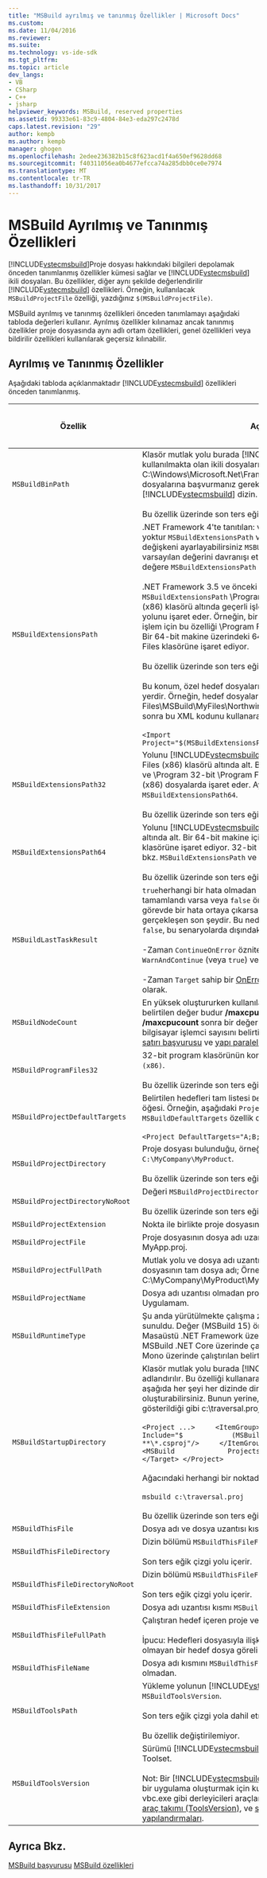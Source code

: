```yaml
---
title: "MSBuild ayrılmış ve tanınmış Özellikler | Microsoft Docs"
ms.custom: 
ms.date: 11/04/2016
ms.reviewer: 
ms.suite: 
ms.technology: vs-ide-sdk
ms.tgt_pltfrm: 
ms.topic: article
dev_langs:
- VB
- CSharp
- C++
- jsharp
helpviewer_keywords: MSBuild, reserved properties
ms.assetid: 99333e61-83c9-4804-84e3-eda297c2478d
caps.latest.revision: "29"
author: kempb
ms.author: kempb
manager: ghogen
ms.openlocfilehash: 2edee236382b15c8f623acd1f4a650ef9628dd68
ms.sourcegitcommit: f40311056ea0b4677efcca74a285dbb0ce0e7974
ms.translationtype: MT
ms.contentlocale: tr-TR
ms.lasthandoff: 10/31/2017
---
```

# <a name="msbuild-reserved-and-well-known-properties"></a>MSBuild Ayrılmış ve Tanınmış Özellikleri
[!INCLUDE[vstecmsbuild](../extensibility/internals/includes/vstecmsbuild_md.md)]Proje dosyası hakkındaki bilgileri depolamak önceden tanımlanmış özellikler kümesi sağlar ve [!INCLUDE[vstecmsbuild](../extensibility/internals/includes/vstecmsbuild_md.md)] ikili dosyaları. Bu özellikler, diğer aynı şekilde değerlendirilir [!INCLUDE[vstecmsbuild](../extensibility/internals/includes/vstecmsbuild_md.md)] özellikleri. Örneğin, kullanılacak `MSBuildProjectFile` özelliği, yazdığınız `$(MSBuildProjectFile)`.  
  
 MSBuild ayrılmış ve tanınmış özellikleri önceden tanımlamayı aşağıdaki tabloda değerleri kullanır. Ayrılmış özellikler kılınamaz ancak tanınmış özellikler proje dosyasında aynı adlı ortam özellikleri, genel özellikleri veya bildirilir özellikleri kullanılarak geçersiz kılınabilir.  
  
## <a name="reserved-and-well-known-properties"></a>Ayrılmış ve Tanınmış Özellikler  
 Aşağıdaki tabloda açıklanmaktadır [!INCLUDE[vstecmsbuild](../extensibility/internals/includes/vstecmsbuild_md.md)] özellikleri önceden tanımlanmış.  
  
|Özellik|Açıklama|Ayrılmış veya Well-Known|  
|--------------|-----------------|-----------------------------|  
|`MSBuildBinPath`|Klasör mutlak yolu burada [!INCLUDE[vstecmsbuild](../extensibility/internals/includes/vstecmsbuild_md.md)] şu anda kullanılmakta olan ikili dosyalarının bulunduğu (örneğin, C:\Windows\Microsoft.Net\Framework\\*versionNumber*). Bu özellik dosyalarına başvurmanız gerekirse yararlıdır [!INCLUDE[vstecmsbuild](../extensibility/internals/includes/vstecmsbuild_md.md)] dizin.<br /><br /> Bu özellik üzerinde son ters eğik çizgi eklemeyin.|Ayrılmış|  
|`MSBuildExtensionsPath`|.NET Framework 4'te tanıtılan: varsayılan değerleri arasında fark yoktur `MSBuildExtensionsPath` ve `MSBuildExtensionsPath32`. Ortam değişkeni ayarlayabilirsiniz `MSBUILDLEGACYEXTENSIONSPATH` varsayılan değerini davranışı etkinleştirmek için bir null olmayan değere `MSBuildExtensionsPath` eski sürümlerinde.<br /><br /> .NET Framework 3.5 ve önceki sürümlerde varsayılan değerini `MSBuildExtensionsPath` \Program Files\ veya \Program dosyaları (x86) klasörü altında geçerli işlem verileri bağlı olarak MSBuild alt yolunu işaret eder. Örneğin, bir 64-bit makine üzerindeki 32-bit işlem için bu özelliği \Program Files (x86) klasörüne işaret ediyor. Bir 64-bit makine üzerindeki 64-bit işlem için bu özelliği \Program Files klasörüne işaret ediyor.<br /><br /> Bu özellik üzerinde son ters eğik çizgi eklemeyin.<br /><br /> Bu konum, özel hedef dosyaları yerleştirmek için kullanışlı bir yerdir. Örneğin, hedef dosyalarınızı \Program Files\MSBuild\MyFiles\Northwind.targets yüklenebilir ve daha sonra bu XML kodunu kullanarak proje dosyalarında alınan:<br /><br /> `<Import Project="$(MSBuildExtensionsPath)\MyFiles\Northwind.targets"/>`|İyi bilinen|  
|`MSBuildExtensionsPath32`|Yolunu [!INCLUDE[vstecmsbuild](../extensibility/internals/includes/vstecmsbuild_md.md)] \Program Files veya \Program Files (x86) klasörü altında alt. Bu yolu her zaman bir 32-bit makine ve \Program 32-bit \Program Files klasöründeki bir 64-bit makine (x86) dosyalarda işaret eder. Ayrıca bkz. `MSBuildExtensionsPath` ve `MSBuildExtensionsPath64`.<br /><br /> Bu özellik üzerinde son ters eğik çizgi eklemeyin.|İyi bilinen|  
`MSBuildExtensionsPath64`|Yolunu [!INCLUDE[vstecmsbuild](../extensibility/internals/includes/vstecmsbuild_md.md)] \Program Files klasöründeki altında alt. Bir 64-bit makine için bu yolu her zaman \Program Files klasörüne işaret ediyor. 32-bit makine için bu yol boştur. Ayrıca bkz. `MSBuildExtensionsPath` ve `MSBuildExtensionsPath32`.<br /><br /> Bu özellik üzerinde son ters eğik çizgi eklemeyin.|İyi bilinen|  
|`MSBuildLastTaskResult`|`true`herhangi bir hata olmadan (uyarıları olsaydı bile), önceki görev tamamlandı varsa veya `false` önceki görev hatalar varsa. Bir görevde bir hata ortaya çıkarsa, genellikle, hata bu projede gerçekleşen son şeydir. Bu nedenle, bu özellik hiçbir zaman değeri `false`, bu senaryolarda dışındaki:<br /><br /> -Zaman `ContinueOnError` özniteliği [görev öğesi (MSBuild)](../msbuild/task-element-msbuild.md) ayarlanır `WarnAndContinue` (veya `true`) veya `ErrorAndContinue`.<br /><br /> -Zaman `Target` sahip bir [OnError öğesi (MSBuild)](../msbuild/onerror-element-msbuild.md) bir alt öğesi olarak.|Ayrılmış|  
|`MSBuildNodeCount`|En yüksek oluştururken kullanılan eşzamanlı işlem sayısı. İçin belirtilen değer budur **/maxcpucount** komut satırında. Belirttiyseniz **/maxcpucount** sonra bir değer belirtmeden `MSBuildNodeCount` bilgisayar işlemci sayısını belirtir. Daha fazla bilgi için bkz: [komut satırı başvurusu](../msbuild/msbuild-command-line-reference.md) ve [yapı paralel olarak birden çok proje](../msbuild/building-multiple-projects-in-parallel-with-msbuild.md).|Ayrılmış|  
|`MSBuildProgramFiles32`|32-bit program klasörünün konumunu; Örneğin, `C:\Program Files (x86)`.<br /><br /> Bu özellik üzerinde son ters eğik çizgi eklemeyin.|Ayrılmış|  
|`MSBuildProjectDefaultTargets`|Belirtilen hedefleri tam listesi `DefaultTargets` özniteliği `Project` öğesi. Örneğin, aşağıdaki `Project` öğesi sahip olabilir bir `MSBuildDefaultTargets` özellik değerinin `A;B;C`:<br /><br /> `<Project DefaultTargets="A;B;C" >`|Ayrılmış|  
|`MSBuildProjectDirectory`|Proje dosyası bulunduğu, örneğin dizininin mutlak yolu `C:\MyCompany\MyProduct`.<br /><br /> Bu özellik üzerinde son ters eğik çizgi eklemeyin.|Ayrılmış|  
|`MSBuildProjectDirectoryNoRoot`|Değeri `MSBuildProjectDirectory` kök sürücüsünde hariç özelliği.<br /><br /> Bu özellik üzerinde son ters eğik çizgi eklemeyin.|Ayrılmış|  
|`MSBuildProjectExtension`|Nokta ile birlikte proje dosyasının dosya adı uzantısı; Örneğin, .proj.|Ayrılmış|  
|`MSBuildProjectFile`|Proje dosyasının dosya adı uzantısı dahil tam dosya adı; Örneğin, MyApp.proj.|Ayrılmış|  
|`MSBuildProjectFullPath`|Mutlak yolu ve dosya adı uzantısı dahil olmak üzere proje dosyasının tam dosya adı; Örneğin, C:\MyCompany\MyProduct\MyApp.proj.|Ayrılmış|  
|`MSBuildProjectName`|Dosya adı uzantısı olmadan proje dosyasının dosya adı; Örneğin, Uygulamam.|Ayrılmış|  
|`MSBuildRuntimeType`|Şu anda yürütülmekte çalışma zamanı türü. MSBuild 15 kullanıma sunuldu. Değer (MSBuild 15) önce tanımlanmamış `Full` MSBuild Masaüstü .NET Framework üzerinde çalıştırılan belirten `Core` MSBuild .NET Core üzerinde çalıştırılan belirten veya `Mono` MSBuild Mono üzerinde çalıştırılan belirten.|Ayrılmış|  
|`MSBuildStartupDirectory`|Klasör mutlak yolu burada [!INCLUDE[vstecmsbuild](../extensibility/internals/includes/vstecmsbuild_md.md)] olarak adlandırılır. Bu özelliği kullanarak, belirli bir noktaya proje ağacında aşağıda her şeyi her dizinde dirs.proj dosyalar oluşturmadan oluşturabilirsiniz. Bunun yerine, yalnızca bir proje sahip — aşağıda gösterildiği gibi c:\traversal.proj Örneğin,:<br /><br /> `<Project ...>     <ItemGroup>         <ProjectFiles              Include="$            (MSBuildStartupDirectory)            **\*.csproj"/>     </ItemGroup>     <Target Name="build">         <MSBuild             Projects="@(ProjectFiles)"/>     </Target> </Project>`<br /><br /> Ağacındaki herhangi bir noktada oluşturmak için şunu yazın:<br /><br /> `msbuild c:\traversal.proj`<br /><br /> Bu özellik üzerinde son ters eğik çizgi eklemeyin.|Ayrılmış|  
|`MSBuildThisFile`|Dosya adı ve dosya uzantısı kısmı `MSBuildThisFileFullPath`.|Ayrılmış|  
|`MSBuildThisFileDirectory`|Dizin bölümü `MSBuildThisFileFullPath`.<br /><br /> Son ters eğik çizgi yolu içerir.|Ayrılmış|  
|`MSBuildThisFileDirectoryNoRoot`|Dizin bölümü `MSBuildThisFileFullPath`, kök sürücüsünde hariç.<br /><br /> Son ters eğik çizgi yolu içerir.|Ayrılmış|  
|`MSBuildThisFileExtension`|Dosya adı uzantısı kısmı `MSBuildThisFileFullPath`.|Ayrılmış|  
|`MSBuildThisFileFullPath`|Çalıştıran hedef içeren proje veya hedefleri dosyası mutlak yolu.<br /><br /> İpucu: Hedefleri dosyasıyla ilişkili ve özgün proje dosyasıyla ilişkili olmayan bir hedef dosya göreli bir yol belirtebilirsiniz.|Ayrılmış|  
|`MSBuildThisFileName`|Dosya adı kısmını `MSBuildThisFileFullPath`, dosya adı uzantısı olmadan.|Ayrılmış|  
|`MSBuildToolsPath`|Yükleme yolunun [!INCLUDE[vstecmsbuild](../extensibility/internals/includes/vstecmsbuild_md.md)] değeriyle ilişkili sürüm `MSBuildToolsVersion`.<br /><br /> Son ters eğik çizgi yola dahil etmeyin.<br /><br /> Bu özellik değiştirilemiyor.|Ayrılmış|  
|`MSBuildToolsVersion`|Sürümü [!INCLUDE[vstecmsbuild](../extensibility/internals/includes/vstecmsbuild_md.md)] projeyi oluşturmak için kullanılır Toolset.<br /><br /> Not: Bir [!INCLUDE[vstecmsbuild](../extensibility/internals/includes/vstecmsbuild_md.md)] araç takımı, görevler, hedefler ve bir uygulama oluşturmak için kullanılan araçlar oluşur. Csc.exe ve vbc.exe gibi derleyicileri araçları içerir. Daha fazla bilgi için bkz: [araç takımı (ToolsVersion)](../msbuild/msbuild-toolset-toolsversion.md), ve [standart ve özel araç takımı yapılandırmaları](../msbuild/standard-and-custom-toolset-configurations.md).|Ayrılmış|  
  
## <a name="see-also"></a>Ayrıca Bkz.  
 [MSBuild başvurusu](../msbuild/msbuild-reference.md) [MSBuild özellikleri](../msbuild/msbuild-properties.md)